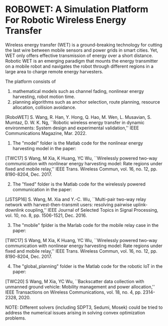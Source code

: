 # ROBOWET: A Simulation Platform For Robotic Wireless Energy Transfer

Wireless energy transfer (WET) is a ground-breaking technology for cutting the last wire between mobile sensors and power grids in smart cities. Yet, WET only offers effective transmission of energy over a short distance. Robotic WET is an emerging paradigm that mounts the energy transmitter on a mobile robot and navigates the robot through different regions in a large area to charge remote energy harvesters.

The platform consists of
1) mathematical models such as channel fading, nonlinear energy harvesting, robot motion time.
2) planning algorithms such as anchor selection, route planning, resource allocation, collision avoidance.

[RoboWET] S. Wang, R. Han, Y. Hong, Q. Hao, M. Wen, L. Musavian, S. Mumtaz, D. W. K. Ng, 
``Robotic wireless energy transfer in dynamic environments: System design and experimental validation,''
IEEE Communications Magazine, Mar. 2022.

1. The "model" folder is the Matlab code for the nonlinear energy harvesting model in the paper:

[TWC17] S Wang, M Xia, K Huang, YC Wu, 
``Wirelessly powered two-way communication with nonlinear energy harvesting model: Rate regions under fixed and mobile relay,'' 
IEEE Trans. Wireless Commun, vol. 16, no. 12, pp. 8190-8204, Dec. 2017.

2. The "fixed" folder is the Matlab code for the wirelessly powered communication in the paper:

[JSTSP16] S. Wang, M. Xia and Y.-C. Wu, 
``Multi-pair two-way relay network with harvest-then-transmit users: resolving pairwise uplink-downlink coupling,'' 
IEEE Journal of Selected Topics in Signal Processing, vol. 10, no. 8, pp. 1506-1521, Dec. 2016.

3. The "mobile" fplder is the Marlab code for the mobile relay case in the paper:

[TWC17] S Wang, M Xia, K Huang, YC Wu, 
``Wirelessly powered two-way communication with nonlinear energy harvesting model: Rate regions under fixed and mobile relay,'' 
IEEE Trans. Wireless Commun, vol. 16, no. 12, pp. 8190-8204, Dec. 2017.

4. The "global_planning" folder is the Matlab code for the robotic IoT in the paper:

[TWC20] S Wang, M Xia, YC Wu,
``Backscatter data collection with unmanned ground vehicle: Mobility management and power allocation,''
IEEE Transactions on Wireless Communications, vol. 18, no. 4, pp. 2314-2328, 2020.

NOTE: Different solvers (including SDPT3, Sedumi, Mosek) could be tried to address the numerical issues arising in solving convex optimization problems. 

